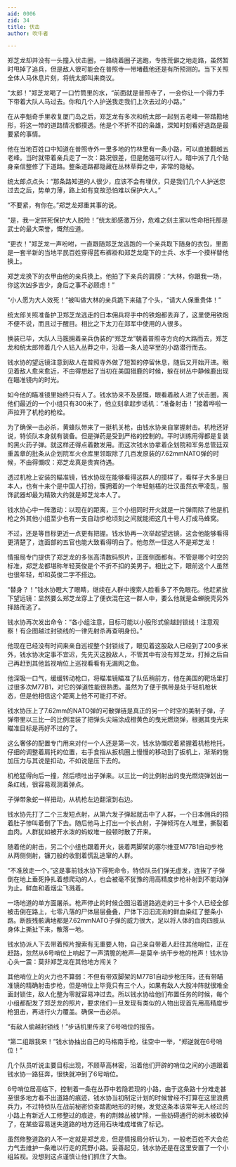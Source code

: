```yaml
---
aid: 0006
zid: 34
title: 伏击
author: 吹牛者

---
```




  郑芝龙却并没有一头撞入伏击圈，一路绕着圈子逃跑，专拣荒僻之地走路，虽然暂时甩掉了追兵，但是敌人很可能会在普照寺一带堵截他还是有所预测的。当下关照全体人马休息片刻，将统太郎叫来商议。

  “太郎！”郑芝龙喝了一口竹筒里的水，“前面就是普照寺了，一会你让一个得力手下带着大队人马过去。你和几个人护送我走我们上次去过的小路。”

  在从李魁奇手里收复厦门岛之后，郑芝龙有多次和统太郎一起到五老峰一带踏勘地形，将这一带的道路情况都摸透。他是个不折不扣的枭雄，深知时刻看好退路是最要紧的事情。

  他在当地百姓口中知道在普照寺外一里多地的竹林里有一条小路，可以直接翻越五老峰。当时就带着亲兵走了一次：路况很差，但是勉强可以行人。暗中派了几个贴身亲信整修了下道路。整条道路都隐藏在丛林草莽之中，非常的隐秘。

  统太郎点点头：“那条路知道的人很少，应该不会有埋伏，只是我们几个人护送您过去之后，势单力薄，路上如有变故恐怕难以保护大人。”

  “不要紧，有你在。”郑芝龙郑重其事的说。

  “是，我一定拼死保护大人脱险！”统太郎感激万分，危难之刻主家以性命相托那是武士的最大荣誉，慨然应道。

  “更衣！”郑芝龙一声吩咐，一直跟随郑芝龙逃跑的一个亲兵取下随身的衣包，里面是一套半新的当地平民百姓穿得蓝布裤褂和郑芝龙麾下的士兵、水手一个摸样替他换上。

  郑芝龙换下的衣甲由他的亲兵换上。他拍了下亲兵的肩膀：“大林，你跟我一场，你这次凶多吉少，身后之事不必顾虑！”

  “小人愿为大人效死！”被叫做大林的亲兵跪下来磕了个头，“请大人保重贵体！”

  统太郎关照准备护卫郑芝龙逃走的日本佣兵将手中的铁炮都丢弃了，这里使用铁炮不便不说，而且过于醒目。相比之下太刀在郑军中使用的人很多。

  换装已毕，大队人马簇拥着亲兵伪装的“郑芝龙”朝着普照寺方向的大路而去，郑芝龙和统太郎带着几个人钻入丛莽之中，沿着一条人迹罕至的小路潜行而去。

  钱水协的望远镜注意到敌人在普照寺外做了短暂的停留休息，随后又开始开进。眼见着敌人愈来愈近，不由得想起了当初在美国猎鹿的时候，躲在树丛中静候鹿出现在瞄准镜内的时光。

  如今他的瞄准镜里始终只有人了。钱水协来不及感慨，眼看着敌人进了伏击圈，离他们最近的一个小组只有300米了，他立刻拿起步话机：“准备射击！”接着哗啦一声拉开了机枪的枪栓。

  为了确保一击必杀，黄蜂队带来了一挺机关枪，由钱水协亲自掌握射击。机枪还好说，特侦队本身就有装备。但是弹药是受到严格的控制的。平时训练用得都是复装的黑火药子弹。就这样还得点着数发用。而这次钱水协拿着企划院和军务总管廷双重盖章的批条从企划院军火仓库里领取除了几百发原装的7.62mmNATO弹的时候，不由得慨叹：郑芝龙真是贵宾待遇。

  透过机枪上安装的瞄准镜，钱水协现在能够看得这群人的摸样了，看样子大多是日本人，也有十来个是中国人打扮，簇拥着的一个年轻魁梧的壮汉虽然衣甲凌乱，服饰武器却最为精致大约就是郑芝龙本人了。

  钱水协心中一阵激动：以现在的距离，三个小组同时开火就是一片弹雨除了他是机枪之外其他小组至少也有一支自动步枪顷刻之间就能把这几十号人打成马蜂窝。

  不过，还是等目标更近一点更有把握。钱水协再一次举起望远镜，这会他能够看得更清楚了，连面部的五官也能大致看得明白了。他忽然一怔这人不是郑芝龙！

  情报局专门提供了郑芝龙的多张高清数码照片，正面侧面都有。不管是哪个时空的标准，郑芝龙都堪称年轻英俊是个不折不扣的美男子。相比之下，眼前这个人虽然也很年轻，却和英俊二字不搭边。

  “替身？！”钱水协瞪大了眼睛，继续在人群中搜索人脸看多了不免眼花。他赶紧放下望远镜：显然要么郑芝龙穿上了便衣混在这一群人中，要么他就是金蝉脱壳另外择路而逃了。

  钱水协再次发出命令：“各小组注意，目标可能以小股形式偷越封锁线！注意观察！有企图越过封锁线的一律先射杀再查明身份。”

  他现在已经没有时间来亲自巡视整个封锁线了，眼见着这股敌人已经到了200多米外，钱水协决定事不宜迟，先先灭这股敌人，不管其中有没有郑芝龙，打掉之后自己再赶到其他监视哨位上巡视看看有无漏网之鱼。

  他深吸一口气，缓缓转动枪口，将瞄准镜瞄准了队伍稍前方，他在美国的靶场里打过很多次M77B1，对它的弹道性能很熟悉。虽然为了便于携带是处于轻机枪状态，但是他相信这个距离上他不可能打不好。

  钱水协压上了7.62mm的NATO弹的可散弹链是真正的另一个时空的美制子弹，子弹带里以三比一的比例混装了把弹头尖端涂成橙黄色的曳光燃烧弹，根据其曳光来瞄准目标是再好不过的了。

  这么奢侈的配置专门用来对付一个人还是第一次，钱水协慨叹着紧握着机枪枪托，仔细的调整着肩托的位置，右手食指从扳机圈上慢慢的移动到了扳机上，渐渐的施加压力与其说是扣动，不如说是压下去的。

  机枪猛得向后一撞，然后喷吐出子弹来。以三比一的比例射出的曳光燃烧弹划出一条红线，很容易观测着弹点。

  子弹带象蛇一样扭动，从机枪左边翻滚到右边。

  钱水协先打了二个三发短点射，从第六发子弹起就击中了人群，一个日本佣兵的捂着肚子惨叫着倒了下去。随后他马上打出一个长点射，子弹倾泻在人堆里，撕裂着血肉。人群犹如被开水泼的蚂蚁堆一般顿时散了开来。

  随着他的射击，另二个小组也跟着开火，装着两脚架的塞尔维亚M77B1自动步枪从两侧侧射，镰刀般的收割着慌乱逃窜的人群。

  “不准放走一个。”这是事前钱水协下得死命令，特侦队员们弹无虚发，连挨了子弹倒在地上垂死挣扎着想爬动的人，也会被毫不犹豫的用高精度步枪补射到不能动弹为止。鲜血和着烟尘飞溅着。

  一场地道的单方面屠杀。枪声停止的时候企图沿着道路逃走的三十多个人已经全部被击倒在路上，七零八落的尸体层层叠叠，尸体下汩汩流淌的鲜血染红了整条小路。断肢残骸满地都是7.62mmNATO子弹的威力很大，足以将人体的血肉四肢从身体上撕扯下来，散落一地。

  钱水协派人下去带着照片搜索有无重要人物，自己亲自带着人赶往其他哨位，正在赶路，忽然从6号哨位上响起了一声清脆的枪声—是莫辛·纳干步枪的枪声！钱水协心头一震：莫非郑芝龙在其他地方闯关？

  其他哨位上的火力也不算弱：不但有带双脚架的M77B1自动步枪压阵，还有带瞄准镜的精确射击步枪，但是哨位上毕竟只有三个人，如果有敌人大股冲阵就很难全面封锁住，敌人化整为零就容易冲过去。所以钱水协给他们布置任务的时候，每个小组都配发了郑芝龙的照片，要求他们一旦发现有类似的人物出现首先用高精度步枪狙击，再进行火力覆盖。确保一击必杀。

  “有敌人偷越封锁线！”步话机里传来了6号哨位的报告。

  “第二组跟我来！”钱水协抽出自己的马格南手枪，往空中一举，“郑逆就在6号哨位！”

  几个队员听说主要目标出现，不顾草高林密，沿着他们开辟的哨位之间的小道跟着钱水协一路狂奔，很快就冲到了6号哨位。

  6号哨位居高临下，控制着一条在丛莽中若隐若现的小路，由于这条路十分难走甚至很多地方看不出道路的痕迹，钱水协当初制定计划的时候曾经不打算在这里浪费兵力，不过特侦队在战前秘密侦查踏勘地形的时候，发觉这条本该常年无人经过的小路上有新近人工修整过的痕迹，有的荆棘丛被铲除，一些妨碍通行的树木被砍掉了，在某些容易迷失道路的地方还用石块堆成堆做了标记。

  虽然修整道路的人不一定就是郑芝龙，但是情报局分析认为，一般老百姓不大会花力气去维护一条难以行走的荒野小路。妥善起见，钱水协还是在这里安置了一个小组监视。没想到这点谨慎让他们抓住了大鱼。



